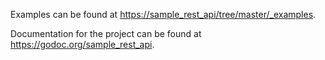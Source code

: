 Examples can be found at
<https://sample_rest_api/tree/master/_examples>.

Documentation for the project can be found at
<https://godoc.org/sample_rest_api>.
